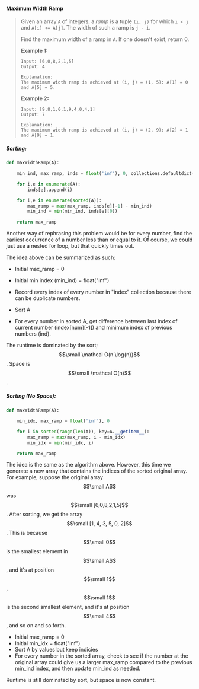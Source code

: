 #### Maximum Width Ramp

> Given an array `A` of integers, a _ramp_ is a tuple `(i, j)` for which `i < j` and `A[i] <= A[j]`.  The width of such a ramp is `j - i`.
>
> Find the maximum width of a ramp in `A`.  If one doesn't exist, return 0.
>
> **Example 1:**
>
> ```
> Input: [6,0,8,2,1,5]
> Output: 4
>
> Explanation: 
> The maximum width ramp is achieved at (i, j) = (1, 5): A[1] = 0 and A[5] = 5.
> ```
>
> **Example 2:**
>
> ```
> Input: [9,8,1,0,1,9,4,0,4,1]
> Output: 7
>
> Explanation: 
> The maximum width ramp is achieved at (i, j) = (2, 9): A[2] = 1 and A[9] = 1.
> ```

##### Sorting:

```py
def maxWidthRamp(A):

    min_ind, max_ramp, inds = float('inf'), 0, collections.defaultdict(list)

    for i,e in enumerate(A):
        inds[e].append(i)

    for i,e in enumerate(sorted(A)):
        max_ramp = max(max_ramp, inds[e][-1] - min_ind)
        min_ind = min(min_ind, inds[e][0])

    return max_ramp
```

Another way of rephrasing this problem would be for every number, find the earliest occurrence of a number less than or equal to it. Of course, we could just use a nested for loop, but that quickly times out.

The idea above can be summarized as such:

* Initial max\_ramp = 0
* Initial min index \(min\_ind\) = float\("inf"\)

* Record every index of every number in "index" collection because there can be duplicate numbers.

* Sort A

* For every number in sorted A, get difference between last index of current number \(index\[num\]\[-1\]\) and minimum index of previous numbers \(ind\).

The runtime is dominated by the sort; $$\small \mathcal O(n \log{n})$$. Space is $$\small \mathcal O(n)$$.

##### Sorting \(No Space\):

```py
def maxWidthRamp(A):

    min_idx, max_ramp = float('inf'), 0

    for i in sorted(range(len(A)), key=A.__getitem__):
        max_ramp = max(max_ramp, i - min_idx)
        min_idx = min(min_idx, i)

    return max_ramp
```

The idea is the same as the algorithm above. However, this time we generate a new array that contains the indices of the sorted original array. For example, suppose the original array $$\small A$$ was $$\small [6,0,8,2,1,5]$$. After sorting, we get the array $$\small [1, 4, 3, 5, 0, 2]$$.  This is because $$\small 0$$ is the smallest element in $$\small A$$, and it's at position $$\small 1$$, $$\small 1$$ is the second smallest element, and it's at position $$\small 4$$, and so on and so forth. 

* Initial max\_ramp = 0
* Initial min\_idx = float\("inf"\)
* Sort A by values but keep indicies
* For every number in the sorted array, check to see if the number at the original array could give us a larger max\_ramp compared to the previous min\_ind index, and then update min\_ind as needed.

Runtime is still dominated by sort, but space is now constant.



